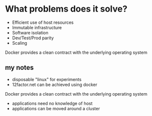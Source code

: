# What problems does it solve?

 - Efficient use of host resources
 - Immutable infrastructure
 - Software isolation
 - Dev/Test/Prod parity
 - Scaling

Docker provides a clean contract with the underlying operating system





## my notes

 - disposable "linux" for experiments
 - 12factor.net can be achieved using docker

Docker provides a clean contract with the underlying operating system
 - applications need no knowledge of host
 - applications can be moved around a cluster
